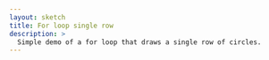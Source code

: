 ```yaml
---
layout: sketch
title: For loop single row
description: >
  Simple demo of a for loop that draws a single row of circles.
---
```

